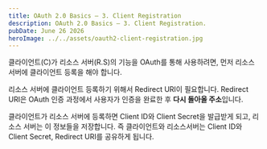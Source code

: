 ```yaml
---
title: OAuth 2.0 Basics – 3. Client Registration
description: OAuth 2.0 Basics – 3. Client Registration.
pubDate: June 26 2026
heroImage: ../../assets/oauth2-client-registration.jpg
---
```


클라이언트(C)가 리소스 서버(R.S)의 기능을 OAuth를 통해 사용하려면, 먼저 리소스 서버에 클라이언트 등록을 해야 합니다.

리소스 서버에 클라이언트 등록하기 위해서 Redirect URI이 필요합니다. Redirect URI은 OAuth 인증 과정에서 사용자가 인증을 완료한 후 **다시 돌아올 주소**입니다.

클라이언트가 리소스 서버에 등록하면 Client ID와 Client Secret을 발급받게 되고, 리소스 서버는 이 정보들을 저장합니다. 즉 클라이언트와 리소스서버는 Client ID와 Client Secret, Redirect URI를 공유하게 됩니다.

